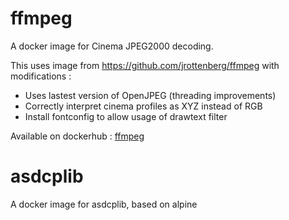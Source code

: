 # ffmpeg

A docker image for Cinema JPEG2000 decoding.

This uses image from https://github.com/jrottenberg/ffmpeg with modifications :
*  Uses lastest version of OpenJPEG (threading improvements)
*  Correctly interpret cinema profiles as XYZ instead of RGB
*  Install fontconfig to allow usage of drawtext filter

Available on dockerhub : [ffmpeg](https://cloud.docker.com/u/remiaa/repository/docker/remiaa/ffmpeg)

# asdcplib

A docker image for asdcplib, based on alpine

